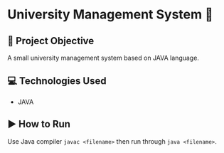 # University Management System 🚂

## 🎯 Project Objective
A small university management system based on JAVA language.

## 💻 Technologies Used
- JAVA

## ▶️ How to Run
Use Java compiler `javac <filename>` then run through `java <filename>`.
